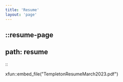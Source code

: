 ```yaml
---
title: 'Resume'
layout: 'page'
---
```


::resume-page
---
path: resume
---
::

xfun::embed_file("TempletonResumeMarch2023.pdf")

